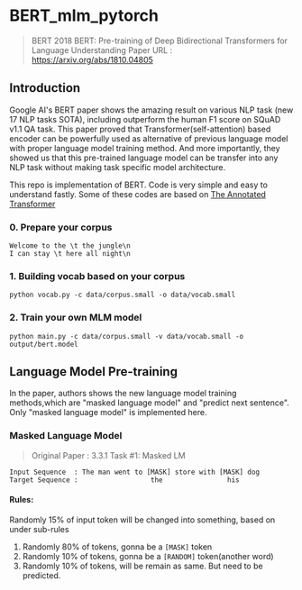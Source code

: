 # BERT_mlm_pytorch


> BERT 2018 BERT: Pre-training of Deep Bidirectional Transformers for Language Understanding
> Paper URL : https://arxiv.org/abs/1810.04805


## Introduction

Google AI's BERT paper shows the amazing result on various NLP task (new 17 NLP tasks SOTA), 
including outperform the human F1 score on SQuAD v1.1 QA task. 
This paper proved that Transformer(self-attention) based encoder can be powerfully used as 
alternative of previous language model with proper language model training method. 
And more importantly, they showed us that this pre-trained language model can be transfer 
into any NLP task without making task specific model architecture.

This repo is implementation of BERT. Code is very simple and easy to understand fastly.
Some of these codes are based on [The Annotated Transformer](http://nlp.seas.harvard.edu/2018/04/03/attention.html)



### 0. Prepare your corpus
```
Welcome to the \t the jungle\n
I can stay \t here all night\n
```


### 1. Building vocab based on your corpus
```shell
python vocab.py -c data/corpus.small -o data/vocab.small
```

### 2. Train your own MLM model
```shell
python main.py -c data/corpus.small -v data/vocab.small -o output/bert.model
```

## Language Model Pre-training

In the paper, authors shows the new language model training methods,which are "masked language model" and "predict next sentence".
Only "masked language model" is implemented here.


### Masked Language Model 

> Original Paper : 3.3.1 Task #1: Masked LM 

```
Input Sequence  : The man went to [MASK] store with [MASK] dog
Target Sequence :                  the                his
```

#### Rules:
Randomly 15% of input token will be changed into something, based on under sub-rules

1. Randomly 80% of tokens, gonna be a `[MASK]` token
2. Randomly 10% of tokens, gonna be a `[RANDOM]` token(another word)
3. Randomly 10% of tokens, will be remain as same. But need to be predicted.

